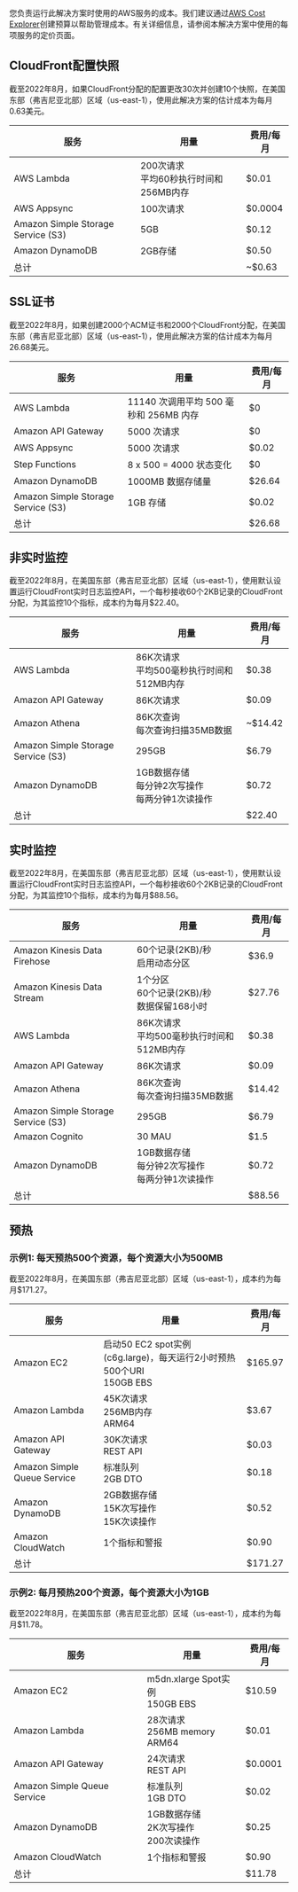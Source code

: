 您负责运行此解决方案时使用的AWS服务的成本。我们建议通过[AWS Cost Explorer](http://aws.amazon.com/aws-cost-management/aws-cost-explorer/)创建预算以帮助管理成本。有关详细信息，请参阅本解决方案中使用的每项服务的定价页面。


##  CloudFront配置快照

截至2022年8月，如果CloudFront分配的配置更改30次并创建10个快照，在美国东部（弗吉尼亚北部）区域（us-east-1），使用此解决方案的估计成本为每月0.63美元。

|  服务  | 用量 | 费用/每月 | 
|  ----  | ----  | ----  |  
| AWS Lambda | 200次请求<br>平均60秒执行时间和256MB内存 | $0.01 |
| AWS Appsync | 100次请求 | $0.0004 |
| Amazon Simple Storage Service (S3) |  5GB | $0.12 |
| Amazon DynamoDB | 2GB存储 | $0.50 |
| 总计 |  | ~$0.63 |


##  SSL证书
 
截至2022年8月，如果创建2000个ACM证书和2000个CloudFront分配，在美国东部（弗吉尼亚北部）区域（us-east-1），使用此解决方案的估计成本为每月26.68美元。

| 服务            | 用量                          | 费用/每月 | 
|--------------------|-------------------------------------|------------|  
| AWS Lambda         | 11140 次调用平均 500 毫秒和 256MB 内存  | $0         |
| Amazon API Gateway | 5000 次请求                            | $0         |
| AWS Appsync        | 5000 次请求                            | $0.02      |
| Step Functions     | 8 x 500 = 4000 状态变化                 | $0         |
| Amazon DynamoDB    | 1000MB 数据存储量                        | $26.64     |
| Amazon Simple Storage Service (S3) | 1GB 存储                              | $0.02      |
| 总计              |                                     | $26.68     |


##  非实时监控
 
截至2022年8月，在美国东部（弗吉尼亚北部）区域（us-east-1），使用默认设置运行CloudFront实时日志监控API，一个每秒接收60个2KB记录的CloudFront分配，为其监控10个指标，成本约为每月$22.40。

|  服务  | 用量 | 费用/每月 | 
|  ----  | ----  | ----  |  
| AWS Lambda | 86K次请求<br>平均500毫秒执行时间和512MB内存 | $0.38 |
| Amazon API Gateway | 86K次请求 | $0.09 |
| Amazon Athena | 86K次查询<br>每次查询扫描35MB数据 | ~$14.42 |
| Amazon Simple Storage Service (S3) |  295GB | $6.79 |
| Amazon DynamoDB | 1GB数据存储<br>每分钟2次写操作<br>每两分钟1次读操作 | $0.72 |
| 总计 |  | $22.40 |


## 实时监控

截至2022年8月，在美国东部（弗吉尼亚北部）区域（us-east-1），使用默认设置运行CloudFront实时日志监控API，一个每秒接收60个2KB记录的CloudFront分配，为其监控10个指标，成本约为每月$88.56。

|  服务  | 用量 | 费用/每月 | 
|  ----  | ----  | ----  |  
| Amazon Kinesis Data Firehose | 60个记录(2KB)/秒<br>启用动态分区 | $36.9 |
| Amazon Kinesis Data Stream | 1个分区<br>60个记录(2KB)/秒<br>数据保留168小时 | $27.76 |
| AWS Lambda | 86K次请求<br>平均500毫秒执行时间和512MB内存 | $0.38 |
| Amazon API Gateway | 86K次请求 | $0.09 |
| Amazon Athena | 86K次查询<br>每次查询扫描35MB数据 | $14.42 |
| Amazon Simple Storage Service (S3) | 295GB | $6.79 |
| Amazon Cognito | 30 MAU | $1.5 |
| Amazon DynamoDB | 1GB数据存储<br>每分钟2次写操作<br>每两分钟1次读操作 | $0.72 |
| 总计 |  | $88.56 |


## 预热

### 示例1: 每天预热500个资源，每个资源大小为500MB

截至2022年8月，在美国东部（弗吉尼亚北部）区域（us-east-1），成本约为每月$171.27。

|  服务  | 用量 | 费用/每月 | 
|  ----  | ----  | ----  |  
| Amazon EC2 | 启动50 EC2 spot实例 (c6g.large)，每天运行2小时预热500个URI<br>150GB EBS | $165.97 |
| Amazon Lambda | 45K次请求<br>256MB内存<br>ARM64 | $3.67 |
| Amazon API Gateway | 30K次请求<br>REST API | $0.03 |
| Amazon Simple Queue Service | 标准队列<br>2GB DTO | $0.18 |
| Amazon DynamoDB | 2GB数据存储<br>15K次写操作<br>15K次读操作 | $0.52 |
| Amazon CloudWatch | 1个指标和警报 | $0.90 |
| 总计 |  | $171.27 |

### 示例2: 每月预热200个资源，每个资源大小为1GB

截至2022年8月，在美国东部（弗吉尼亚北部）区域（us-east-1），成本约为每月$11.78。

|  服务  | 用量 | 费用/每月 | 
|  ----  | ----  | ----  |  
| Amazon EC2 | m5dn.xlarge Spot实例<br>150GB EBS | $10.59 |
| Amazon Lambda | 28次请求<br>256MB memory<br>ARM64 | $0.01 |
| Amazon API Gateway | 24次请求<br>REST API | $0.0001 |
| Amazon Simple Queue Service | 标准队列<br>1GB DTO | $0.02 |
| Amazon DynamoDB | 1GB数据存储<br>2K次写操作<br>200次读操作 | $0.25 |
| Amazon CloudWatch | 1个指标和警报 | $0.90 |
| 总计 |  | $11.78 |
